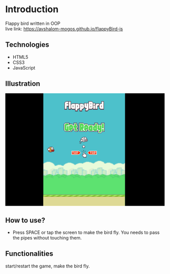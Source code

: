 # Introduction
Flappy bird written in OOP  
live link: https://avshalom-mogos.github.io/flappyBird-js

## Technologies
- HTML5
- CSS3
- JavaScript

## Illustration
<img src="https://raw.githubusercontent.com/Avshalom-Mogos/portfolio/master/src/assests/GIFs/flappyBird.gif"/>

## How to use?
- Press SPACE or tap the screen to make the bird fly. You needs to pass the pipes without touching them.

## Functionalities
start/restart the game, make the bird fly.
